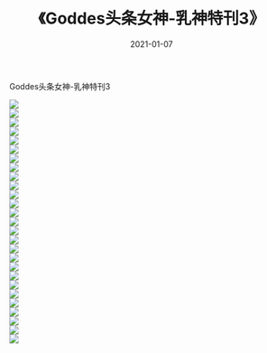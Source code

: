 ﻿---
layout: post
title:  《Goddes头条女神-乳神特刊3》
date:   2021-01-07
img: http://img.660000.xyz/Sharelink/网络美图/2021/Goddes头条女神-乳神特刊3/000.jpg
categories: [美女, 清纯, 唯美]
---

Goddes头条女神-乳神特刊3

  ![](http://img.660000.xyz/Sharelink/网络美图/2021/Goddes头条女神-乳神特刊3/001.jpg) <br> ![](http://img.660000.xyz/Sharelink/网络美图/2021/Goddes头条女神-乳神特刊3/002.jpg) <br> ![](http://img.660000.xyz/Sharelink/网络美图/2021/Goddes头条女神-乳神特刊3/003.jpg) <br> ![](http://img.660000.xyz/Sharelink/网络美图/2021/Goddes头条女神-乳神特刊3/004.jpg) <br> ![](http://img.660000.xyz/Sharelink/网络美图/2021/Goddes头条女神-乳神特刊3/005.jpg) <br> ![](http://img.660000.xyz/Sharelink/网络美图/2021/Goddes头条女神-乳神特刊3/006.jpg) <br> ![](http://img.660000.xyz/Sharelink/网络美图/2021/Goddes头条女神-乳神特刊3/007.jpg) <br> ![](http://img.660000.xyz/Sharelink/网络美图/2021/Goddes头条女神-乳神特刊3/008.jpg) <br> ![](http://img.660000.xyz/Sharelink/网络美图/2021/Goddes头条女神-乳神特刊3/009.jpg) <br> ![](http://img.660000.xyz/Sharelink/网络美图/2021/Goddes头条女神-乳神特刊3/010.jpg) <br> ![](http://img.660000.xyz/Sharelink/网络美图/2021/Goddes头条女神-乳神特刊3/011.jpg) <br> ![](http://img.660000.xyz/Sharelink/网络美图/2021/Goddes头条女神-乳神特刊3/012.jpg) <br> ![](http://img.660000.xyz/Sharelink/网络美图/2021/Goddes头条女神-乳神特刊3/013.jpg) <br> ![](http://img.660000.xyz/Sharelink/网络美图/2021/Goddes头条女神-乳神特刊3/014.jpg) <br> ![](http://img.660000.xyz/Sharelink/网络美图/2021/Goddes头条女神-乳神特刊3/015.jpg) <br> ![](http://img.660000.xyz/Sharelink/网络美图/2021/Goddes头条女神-乳神特刊3/016.jpg) <br> ![](http://img.660000.xyz/Sharelink/网络美图/2021/Goddes头条女神-乳神特刊3/017.jpg) <br> ![](http://img.660000.xyz/Sharelink/网络美图/2021/Goddes头条女神-乳神特刊3/018.jpg) <br> ![](http://img.660000.xyz/Sharelink/网络美图/2021/Goddes头条女神-乳神特刊3/019.jpg) <br> ![](http://img.660000.xyz/Sharelink/网络美图/2021/Goddes头条女神-乳神特刊3/020.jpg) <br> ![](http://img.660000.xyz/Sharelink/网络美图/2021/Goddes头条女神-乳神特刊3/021.jpg) <br> ![](http://img.660000.xyz/Sharelink/网络美图/2021/Goddes头条女神-乳神特刊3/022.jpg) <br> ![](http://img.660000.xyz/Sharelink/网络美图/2021/Goddes头条女神-乳神特刊3/023.jpg) <br> ![](http://img.660000.xyz/Sharelink/网络美图/2021/Goddes头条女神-乳神特刊3/024.jpg) <br> ![](http://img.660000.xyz/Sharelink/网络美图/2021/Goddes头条女神-乳神特刊3/025.jpg) <br> ![](http://img.660000.xyz/Sharelink/网络美图/2021/Goddes头条女神-乳神特刊3/026.jpg) <br> ![](http://img.660000.xyz/Sharelink/网络美图/2021/Goddes头条女神-乳神特刊3/027.jpg) <br>